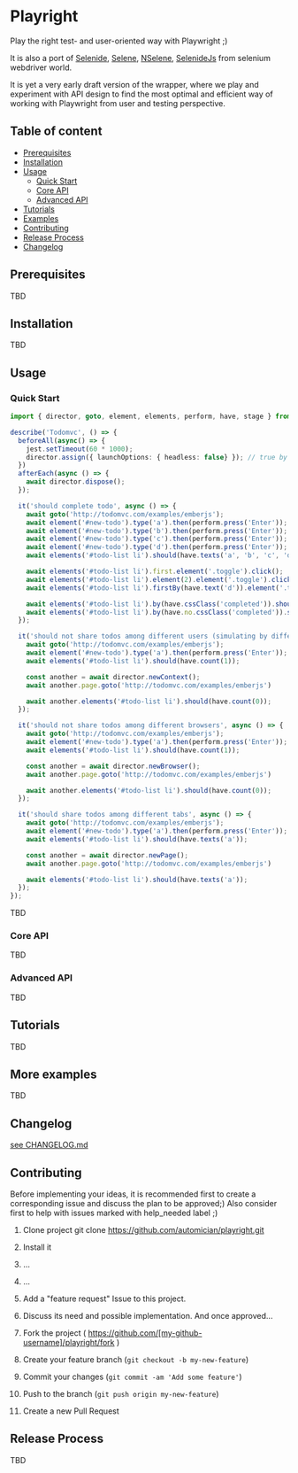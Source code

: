 # Playright

Play the right test- and user-oriented way with Playwright ;)

It is also a port of [Selenide](https://selenide.org/), [Selene](https://github.com/yashaka/selene), [NSelene](https://github.com/yashaka/nselene), [SelenideJs](https://selenidejs.org/) from selenium webdriver world.

It is yet a very early draft version of the wrapper, where we play and experiment with API design to find the most optimal and efficient way of working with Playwright from user and testing perspective. 

## Table of content

* [Prerequisites](#prerequisites)
* [Installation](#installation)
* [Usage](#usage)
    * [Quick Start](#quick-start)
    * [Core API](#core-api)
    * [Advanced API](#advanced-api)
* [Tutorials](#tutorials)
* [Examples](#more-examples)
* [Contributing](#contributing)
* [Release Process](#release-process)
* [Changelog](#changelog)

## Prerequisites

TBD

## Installation

TBD

## Usage

### Quick Start

```typescript
import { director, goto, element, elements, perform, have, stage } from '../../lib';

describe('Todomvc', () => {
  beforeAll(async() => {
    jest.setTimeout(60 * 1000);
    director.assign({ launchOptions: { headless: false} }); // true by default
  })
  afterEach(async () => {
    await director.dispose();
  });

  it('should complete todo', async () => {
    await goto('http://todomvc.com/examples/emberjs');
    await element('#new-todo').type('a').then(perform.press('Enter'));
    await element('#new-todo').type('b').then(perform.press('Enter'));
    await element('#new-todo').type('c').then(perform.press('Enter'));
    await element('#new-todo').type('d').then(perform.press('Enter'));
    await elements('#todo-list li').should(have.texts('a', 'b', 'c', 'd'));

    await elements('#todo-list li').first.element('.toggle').click();
    await elements('#todo-list li').element(2).element('.toggle').click();
    await elements('#todo-list li').firstBy(have.text('d')).element('.toggle').click();

    await elements('#todo-list li').by(have.cssClass('completed')).should(have.texts('a', 'b', 'd'));
    await elements('#todo-list li').by(have.no.cssClass('completed')).should(have.texts('c'));
  });

  it('should not share todos among different users (simulating by different browser contexts)', async () => {
    await goto('http://todomvc.com/examples/emberjs');
    await element('#new-todo').type('a').then(perform.press('Enter'));
    await elements('#todo-list li').should(have.count(1));

    const another = await director.newContext();
    await another.page.goto('http://todomvc.com/examples/emberjs')

    await another.elements('#todo-list li').should(have.count(0));
  });

  it('should not share todos among different browsers', async () => {
    await goto('http://todomvc.com/examples/emberjs');
    await element('#new-todo').type('a').then(perform.press('Enter'));
    await elements('#todo-list li').should(have.count(1));

    const another = await director.newBrowser();
    await another.page.goto('http://todomvc.com/examples/emberjs')

    await another.elements('#todo-list li').should(have.count(0));
  });

  it('should share todos among different tabs', async () => {
    await goto('http://todomvc.com/examples/emberjs');
    await element('#new-todo').type('a').then(perform.press('Enter'));
    await elements('#todo-list li').should(have.texts('a'));

    const another = await director.newPage();
    await another.page.goto('http://todomvc.com/examples/emberjs')

    await elements('#todo-list li').should(have.texts('a'));
  });
});
```

TBD

### Core API

TBD

### Advanced API

TBD

## Tutorials

TBD

## More examples

TBD

## Changelog

[see CHANGELOG.md](https://github.com/automician/playright/blob/master/CHANGELOG.md)

## Contributing

Before implementing your ideas, it is recommended first to create a corresponding issue and discuss the plan to be approved;)
Also consider first to help with issues marked with help_needed label ;)

1. Clone project git clone https://github.com/automician/playright.git
2. Install it
3. ...
4. ...

5. Add a "feature request" Issue to this project.
6. Discuss its need and possible implementation. And once approved...
7. Fork the project ( https://github.com/[my-github-username]/playright/fork )
8. Create your feature branch (`git checkout -b my-new-feature`)
9. Commit your changes (`git commit -am 'Add some feature'`)
10. Push to the branch (`git push origin my-new-feature`)
11. Create a new Pull Request

## Release Process

TBD
